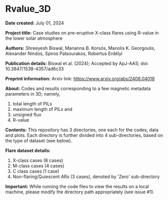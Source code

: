 # Rvalue_3D

**Date created:** July 01, 2024

**Project title:** Case studies on pre-eruptive X-class flares using R-value in the lower solar atmosphere 

**Authors:** Shreeyesh Biswal, Marianna B. Korsós, Manolis K. Georgoulis, Alexander Nindos, Spiros Patsourakos, Robertus Erdélyi 

**Publication details:** Biswal et al. (2024); Accepted by ApJ-AAS; doi: 10.3847/1538-4357/ad6c33

**Preprint information:** Arxiv link: https://www.arxiv.org/abs/2408.04018

**About:** Codes and results corresponding to a few magnetic metadata parameters in 3D; namely, 
1. total length of PILs
2. maximum length of PILs and 
3. unsigned flux
4. R-value

**Contents:** This repository has 3 directories, one each for the codes, data and plots. Each directory is further divided into 4 sub-directories, based on the type of dataset (see below).  

**Flare dataset details:** 
1. X-class cases (8 cases)
2. M-class cases (4 cases)
3. C class cases (1 case)
4. Non-flaring/Quiescent ARs (3 cases), denoted by 'Zero' sub-directory

**Important:** While running the code files to view the results on a local machine, please modify the directory path appropriately (see issue #1). 




